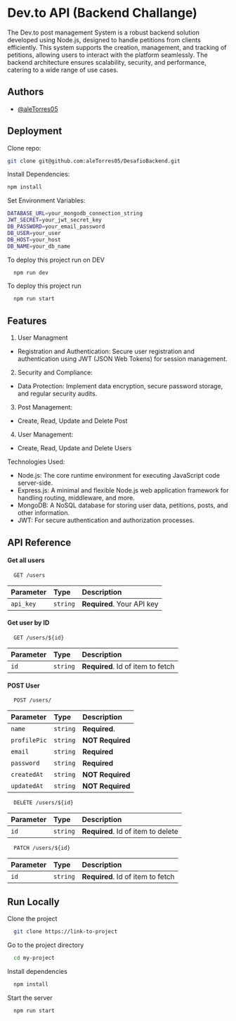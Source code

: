 # Dev.to API (Backend Challange)

The Dev.to post management System is a robust backend solution developed using Node.js, designed to handle petitions from clients efficiently. This system supports the creation, management, and tracking of petitions, allowing users to interact with the platform seamlessly. The backend architecture ensures scalability, security, and performance, catering to a wide range of use cases.

## Authors

- [@aleTorres05](hhttps://github.com/aleTorres05/)

## Deployment

Clone repo:

```bash
git clone git@github.com:aleTorres05/DesafioBackend.git
```

Install Dependencies:

```bash
npm install
```

Set Environment Variables:

```bash
DATABASE_URL=your_mongodb_connection_string
JWT_SECRET=your_jwt_secret_key
DB_PASSWORD=your_email_password
DB_USER=your_user
DB_HOST=your_host
DB_NAME=your_db_name
```

To deploy this project run on DEV

```bash
  npm run dev
```

To deploy this project run

```bash
  npm run start
```

## Features

1. User Managment

- Registration and Authentication: Secure user registration and authentication using JWT (JSON Web Tokens) for session management.

2. Security and Compliance:

- Data Protection: Implement data encryption, secure password storage, and regular security audits.

3. Post Management:

- Create, Read, Update and Delete Post

4. User Management:

- Create, Read, Update and Delete Users

Technologies Used:

- Node.js: The core runtime environment for executing JavaScript code server-side.
- Express.js: A minimal and flexible Node.js web application framework for handling routing, middleware, and more.
- MongoDB: A NoSQL database for storing user data, petitions, posts, and other information.
- JWT: For secure authentication and authorization processes.

## API Reference

#### Get all users

```http
  GET /users
```

| Parameter | Type     | Description                |
| :-------- | :------- | :------------------------- |
| `api_key` | `string` | **Required**. Your API key |

#### Get user by ID

```http
  GET /users/${id}
```

| Parameter | Type     | Description                       |
| :-------- | :------- | :-------------------------------- |
| `id`      | `string` | **Required**. Id of item to fetch |

#### POST User

```http
  POST /users/
```

| Parameter    | Type     | Description      |
| :----------- | :------- | :--------------- |
| `name`       | `string` | **Required**.    |
| `profilePic` | `string` | **NOT Required** |
| `email`      | `string` | **Required**     |
| `password`   | `string` | **Required**     |
| `createdAt`  | `string` | **NOT Required** |
| `updatedAt`  | `string` | **NOT Required** |

```http
  DELETE /users/${id}
```

| Parameter | Type     | Description                        |
| :-------- | :------- | :--------------------------------- |
| `id`      | `string` | **Required**. Id of item to delete |

```http
  PATCH /users/${id}
```

| Parameter | Type     | Description                       |
| :-------- | :------- | :-------------------------------- |
| `id`      | `string` | **Required**. Id of item to fetch |

## Run Locally

Clone the project

```bash
  git clone https://link-to-project
```

Go to the project directory

```bash
  cd my-project
```

Install dependencies

```bash
  npm install
```

Start the server

```bash
  npm run start
```
